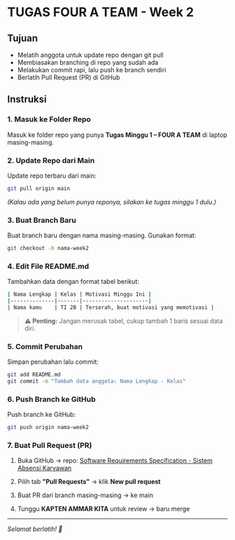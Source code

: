# TUGAS FOUR A TEAM - Week 2

## Tujuan

- Melatih anggota untuk update repo dengan git pull
- Membiasakan branching di repo yang sudah ada
- Melakukan commit rapi, lalu push ke branch sendiri
- Berlatih Pull Request (PR) di GitHub

## Instruksi

### 1. Masuk ke Folder Repo
Masuk ke folder repo yang punya **Tugas Minggu 1 – FOUR A TEAM** di laptop masing-masing.

### 2. Update Repo dari Main
Update repo terbaru dari main:
```bash
git pull origin main
```
*(Kalau ada yang belum punya reponya, silakan ke tugas minggu 1 dulu.)*

### 3. Buat Branch Baru
Buat branch baru dengan nama masing-masing. Gunakan format:
```bash
git checkout -b nama-week2
```

### 4. Edit File README.md
Tambahkan data dengan format tabel berikut:
``` bash
| Nama Lengkap | Kelas | Motivasi Minggu Ini |
|--------------|-------|---------------------|
| Nama kamu    | TI 2B | Terserah, buat motivasi yang memotivasi |
```

> **⚠️ Penting:** Jangan merusak tabel, cukup tambah 1 baris sesuai data diri.

### 5. Commit Perubahan
Simpan perubahan lalu commit:
```bash
git add README.md
git commit -m "Tambah data anggota: Nama Lengkap - Kelas"
```

### 6. Push Branch ke GitHub
Push branch ke GitHub:
```bash
git push origin nama-week2
```

### 7. Buat Pull Request (PR)

1. Buka GitHub → repo: [Software Requirements Specification - Sistem Absensi Karyawan](https://github.com/four-A-team/Software-Requirements-Specification---Sistem-Absensi-Karyawan)

2. Pilih tab **"Pull Requests"** → klik **New pull request**

3. Buat PR dari branch masing-masing → ke main

4. Tunggu **KAPTEN AMMAR KITA** untuk review → baru merge

---

*Selamat berlatih! 🚀*
